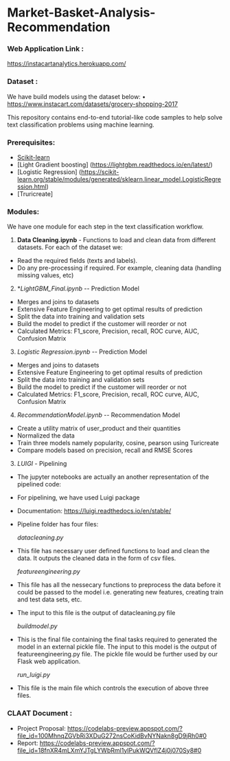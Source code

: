 # Market-Basket-Analysis-Recommendation

### Web Application Link : 
https://instacartanalytics.herokuapp.com/

### Dataset :
We have build models using the dataset below: 
• https://www.instacart.com/datasets/grocery-shopping-2017

This repository contains end-to-end tutorial-like code samples to help solve text classification problems using machine learning.

### Prerequisites:

*   [Scikit-learn](http://scikit-learn.org/stable/)
*   [Light Gradient boosting] (https://lightgbm.readthedocs.io/en/latest/)
*   [Logistic Regression] (https://scikit-learn.org/stable/modules/generated/sklearn.linear_model.LogisticRegression.html)
*   [Truricreate] 

### Modules:

We have one module for each step in the text classification workflow.

1. **Data Cleaning.ipynb** - Functions to load and clean data from different datasets. For each of the dataset we:

+ Read the required fields (texts and labels).
+ Do any pre-processing if required. For example, cleaning data (handling missing values, etc)


2. **LightGBM_Final.ipynb*  -- Prediction Model

+ Merges and joins to datasets
+ Extensive Feature Engineering to get optimal results of prediction
+ Split the data into training and validation sets
+ Build the model to predict if the customer will reorder or not
+ Calculated Metrics: F1_score, Precision, recall, ROC curve, AUC, Confusion Matrix

3. *Logistic Regression.ipynb*   -- Prediction Model

+ Merges and joins to datasets
+ Extensive Feature Engineering to get optimal results of prediction
+ Split the data into training and validation sets
+ Build the model to predict if the customer will reorder or not
+ Calculated Metrics: F1_score, Precision, recall, ROC curve, AUC, Confusion Matrix

4. *RecommendationModel.ipynb*  -- Recommendation Model

+ Create a utility matrix of user_product and their quantities
+ Normalized the data 
+ Train three models namely popularity, cosine, pearson using Turicreate 
+ Compare models based on precision, recall and RMSE Scores

3. *LUIGI* - Pipelining

+ The jupyter notebooks are actually an another representation of the pipelined code:
+ For pipelining, we have used Luigi package
+ Documentation: https://luigi.readthedocs.io/en/stable/
+ Pipeline folder has four files:

   *datacleaning.py*  
+ This file has necessary user defined functions to load and clean the data. It outputs the cleaned data in the form of csv files.

   *featureengineering.py* 
+ This file has all the nessecary functions to preprocess the data before it could be passed to the model i.e. generating new features,    creating train and test data sets, etc.
+ The input to this file is the output of datacleaning.py file

   *buildmodel.py*  
+ This is the final file containing the final tasks required to generated the model in an external pickle file. The input to this model   is the output of featureengineering.py file. The pickle file would be further used by our Flask web application.

   *run_luigi.py* 
+ This file is the main file which controls the execution of above three files.



### CLAAT Document : 
+ Project Proposal: https://codelabs-preview.appspot.com/?file_id=100MhnqZGVbRi3XDuG272nsCoKidBvNYNakn8gD9jRh0#0
+ Report: https://codelabs-preview.appspot.com/?file_id=18fnXR4mLXmYJTgLYWbRml1yIPukWQVflZ4j0j070Sy8#0

